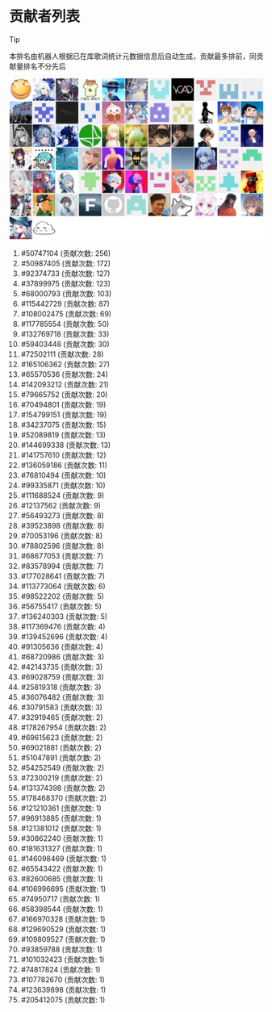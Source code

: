 # 贡献者列表

> [!TIP]
> 本排名由机器人根据已在库歌词统计元数据信息后自动生成，贡献最多排前，同贡献量排名不分先后

![贡献者头像画廊](./CONTRIBUTORS.svg)

1. #50747104 (贡献次数: 256)
2. #50987405 (贡献次数: 172)
3. #92374733 (贡献次数: 127)
4. #37899975 (贡献次数: 123)
5. #68000793 (贡献次数: 103)
6. #115442729 (贡献次数: 87)
7. #108002475 (贡献次数: 69)
8. #117785554 (贡献次数: 50)
9. #132769718 (贡献次数: 33)
10. #59403448 (贡献次数: 30)
11. #72502111 (贡献次数: 28)
12. #165106362 (贡献次数: 27)
13. #65570536 (贡献次数: 24)
14. #142093212 (贡献次数: 21)
15. #79665752 (贡献次数: 20)
16. #70494801 (贡献次数: 19)
17. #154799151 (贡献次数: 19)
18. #34237075 (贡献次数: 15)
19. #52089819 (贡献次数: 13)
20. #144699338 (贡献次数: 13)
21. #141757610 (贡献次数: 12)
22. #136059186 (贡献次数: 11)
23. #76810494 (贡献次数: 10)
24. #99335871 (贡献次数: 10)
25. #111688524 (贡献次数: 9)
26. #12137562 (贡献次数: 9)
27. #56493273 (贡献次数: 8)
28. #39523898 (贡献次数: 8)
29. #70053196 (贡献次数: 8)
30. #78802596 (贡献次数: 8)
31. #68677053 (贡献次数: 7)
32. #83578994 (贡献次数: 7)
33. #177028641 (贡献次数: 7)
34. #113773064 (贡献次数: 6)
35. #98522202 (贡献次数: 5)
36. #56755417 (贡献次数: 5)
37. #136240303 (贡献次数: 5)
38. #117369476 (贡献次数: 4)
39. #139452696 (贡献次数: 4)
40. #91305636 (贡献次数: 4)
41. #68720986 (贡献次数: 3)
42. #42143735 (贡献次数: 3)
43. #69028759 (贡献次数: 3)
44. #25819318 (贡献次数: 3)
45. #36076482 (贡献次数: 3)
46. #30791583 (贡献次数: 3)
47. #32919465 (贡献次数: 2)
48. #178267954 (贡献次数: 2)
49. #69615623 (贡献次数: 2)
50. #69021881 (贡献次数: 2)
51. #51047891 (贡献次数: 2)
52. #54252549 (贡献次数: 2)
53. #72300219 (贡献次数: 2)
54. #131374398 (贡献次数: 2)
55. #178468370 (贡献次数: 2)
56. #121210361 (贡献次数: 1)
57. #96913885 (贡献次数: 1)
58. #121381012 (贡献次数: 1)
59. #30862240 (贡献次数: 1)
60. #181631327 (贡献次数: 1)
61. #146098469 (贡献次数: 1)
62. #65543422 (贡献次数: 1)
63. #82600685 (贡献次数: 1)
64. #106996695 (贡献次数: 1)
65. #74950717 (贡献次数: 1)
66. #58398544 (贡献次数: 1)
67. #166970328 (贡献次数: 1)
68. #129690529 (贡献次数: 1)
69. #109809527 (贡献次数: 1)
70. #93859788 (贡献次数: 1)
71. #101032423 (贡献次数: 1)
72. #74817824 (贡献次数: 1)
73. #107782670 (贡献次数: 1)
74. #123639898 (贡献次数: 1)
75. #205412075 (贡献次数: 1)
